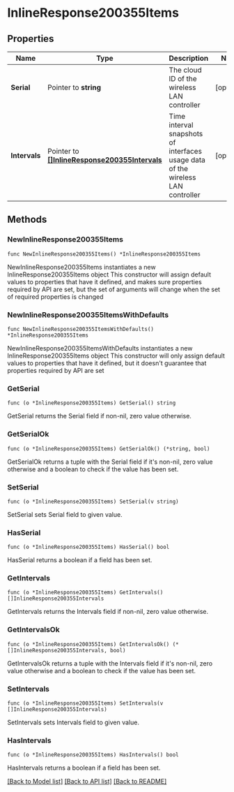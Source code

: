 # InlineResponse200355Items

## Properties

Name | Type | Description | Notes
------------ | ------------- | ------------- | -------------
**Serial** | Pointer to **string** | The cloud ID of the wireless LAN controller | [optional] 
**Intervals** | Pointer to [**[]InlineResponse200355Intervals**](InlineResponse200355Intervals.md) | Time interval snapshots of interfaces usage data of the wireless LAN controller | [optional] 

## Methods

### NewInlineResponse200355Items

`func NewInlineResponse200355Items() *InlineResponse200355Items`

NewInlineResponse200355Items instantiates a new InlineResponse200355Items object
This constructor will assign default values to properties that have it defined,
and makes sure properties required by API are set, but the set of arguments
will change when the set of required properties is changed

### NewInlineResponse200355ItemsWithDefaults

`func NewInlineResponse200355ItemsWithDefaults() *InlineResponse200355Items`

NewInlineResponse200355ItemsWithDefaults instantiates a new InlineResponse200355Items object
This constructor will only assign default values to properties that have it defined,
but it doesn't guarantee that properties required by API are set

### GetSerial

`func (o *InlineResponse200355Items) GetSerial() string`

GetSerial returns the Serial field if non-nil, zero value otherwise.

### GetSerialOk

`func (o *InlineResponse200355Items) GetSerialOk() (*string, bool)`

GetSerialOk returns a tuple with the Serial field if it's non-nil, zero value otherwise
and a boolean to check if the value has been set.

### SetSerial

`func (o *InlineResponse200355Items) SetSerial(v string)`

SetSerial sets Serial field to given value.

### HasSerial

`func (o *InlineResponse200355Items) HasSerial() bool`

HasSerial returns a boolean if a field has been set.

### GetIntervals

`func (o *InlineResponse200355Items) GetIntervals() []InlineResponse200355Intervals`

GetIntervals returns the Intervals field if non-nil, zero value otherwise.

### GetIntervalsOk

`func (o *InlineResponse200355Items) GetIntervalsOk() (*[]InlineResponse200355Intervals, bool)`

GetIntervalsOk returns a tuple with the Intervals field if it's non-nil, zero value otherwise
and a boolean to check if the value has been set.

### SetIntervals

`func (o *InlineResponse200355Items) SetIntervals(v []InlineResponse200355Intervals)`

SetIntervals sets Intervals field to given value.

### HasIntervals

`func (o *InlineResponse200355Items) HasIntervals() bool`

HasIntervals returns a boolean if a field has been set.


[[Back to Model list]](../README.md#documentation-for-models) [[Back to API list]](../README.md#documentation-for-api-endpoints) [[Back to README]](../README.md)


